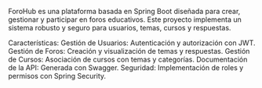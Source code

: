 ForoHub es una plataforma basada en Spring Boot diseñada para crear, gestionar y participar en foros educativos. Este proyecto implementa un sistema robusto y seguro para usuarios, temas, cursos y respuestas.


Características:
Gestión de Usuarios: Autenticación y autorización con JWT.
Gestión de Foros: Creación y visualización de temas y respuestas.
Gestión de Cursos: Asociación de cursos con temas y categorías.
Documentación de la API: Generada con Swagger.
Seguridad: Implementación de roles y permisos con Spring Security.
